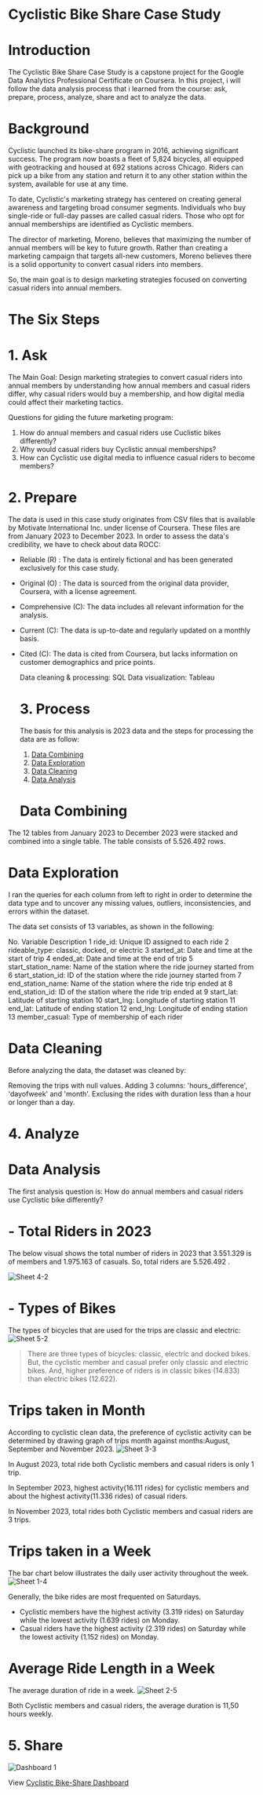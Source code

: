 # Cyclistic Bike Share Case Study
# Introduction
The Cyclistic Bike Share Case Study is a capstone project for the Google Data Analytics Professional Certificate on Coursera. In this project, i will follow the data analysis process
that i learned from the course: ask, prepare, process, analyze, share and act to analyze the data.
# Background
Cyclistic launched its bike-share program in 2016, achieving significant success. The program now boasts a fleet of 5,824 bicycles, all equipped with geotracking and housed at 692 stations across Chicago. Riders can pick up a bike from any station and return it to any other station within the system, available for use at any time.

To date, Cyclistic's marketing strategy has centered on creating general awareness and targeting broad consumer segments. Individuals who buy single-ride or full-day passes are called casual riders. Those who opt for annual memberships are identified as Cyclistic members.

The director of marketing, Moreno, believes that maximizing the number of annual members will be key to future growth. Rather than creating a marketing campaign that targets all-new customers, Moreno believes there is a solid opportunity to convert casual riders into members. 

So, the main goal is to design marketing strategies focused on converting casual riders into annual members.
# The Six Steps
#  1. Ask
The Main Goal: Design marketing strategies to convert casual riders into annual members by understanding how annual members and casual riders differ, why casual riders would buy a membership, and how digital media could affect their marketing tactics.

Questions for giding the future marketing program:
1. How do annual members and casual riders use Cuclistic bikes differently?
2. Why would casual riders buy Cyclistic annual memberships?
3. How can Cyclistic use digital media to influence casual riders to become members?
   
#  2. Prepare

The data is used in this case study originates from CSV files that is available by Motivate International Inc. under license of Coursera. These files are from January 2023 to December 2023. In order to assess the data's credibility, we have to check about data ROCC:
- Reliable (R) : The data is entirely fictional and has been generated exclusively for this case study.
- Original (O) : The data is sourced from the original data provider, Coursera, with a license agreement.
- Comprehensive (C): The data includes all relevant information for the analysis.
- Current (C): The data is up-to-date and regularly updated on a monthly basis.
- Cited (C): The data is cited from Coursera, but lacks information on customer demographics and price points.

  Data cleaning & processing: SQL 
  Data visualization: Tableau

  # 3. Process
  The basis for this analysis is 2023 data and the steps for processing the data are as follow:
  1. [Data Combining](https://github.com/7onia/case-study/blob/main/Data%20Combining.sql)
  2. [Data Exploration](https://github.com/7onia/case-study/blob/main/Data%20Exploration.sql)
  3. [Data Cleaning](https://github.com/7onia/case-study/blob/main/Data_Cleaning.sql)
  4. [Data Analysis](https://github.com/7onia/case-study/blob/main/Data_Analysis.sql)
 
  # Data Combining
The 12 tables from January 2023 to December 2023 were stacked and combined into a single table. The table consists of  5.526.492 rows.

# Data Exploration
I ran the queries for each column from left to right in order to determine the data type and to uncover any missing values, outliers, inconsistencies, and errors within the dataset.

The data set consists of 13 variables, as shown in the following:

No.	Variable	Description
1	ride_id:	Unique ID assigned to each ride
2	rideable_type:	classic, docked, or electric
3	started_at:	Date and time at the start of trip
4	ended_at:	Date and time at the end of trip
5	start_station_name:	Name of the station where the ride journey started from
6	start_station_id:	ID of the station where the ride journey started from
7	end_station_name:	Name of the station where the ride trip ended at
8	end_station_id:	ID of the station where the ride trip ended at
9	start_lat:	Latitude of starting station
10	start_lng:	Longitude of starting station
11	end_lat:	Latitude of ending station
12	end_lng:	Longitude of ending station
13	member_casual:	Type of membership of each rider

# Data Cleaning
Before analyzing the data, the dataset was cleaned by:

Removing the trips with null values.
Adding 3 columns: 'hours_difference', 'dayofweek' and 'month'.
Exclusing the rides with duration less than a hour or longer than a day.

# 4. Analyze

# Data Analysis
The first analysis question is:
How do annual members and casual riders use Cyclistic bike differently?

# - Total Riders in 2023
The below visual shows the total number of riders in 2023 that 3.551.329 is of members and 1.975.163 of casuals. 
So, total riders are 5.526.492 .

![Sheet 4-2](https://github.com/user-attachments/assets/eb0ae5e1-5f86-49ec-ae82-17552e29a0e6)


# - Types of Bikes
The types of bicycles that are used for the trips are classic and electric:
![Sheet 5-2](https://github.com/user-attachments/assets/deb952e0-4213-4200-961d-9ed7529b6ade)


> There are three types of bicycles: classic, electric and docked bikes.
> But, the cyclistic member and casual prefer only classic and electric bikes.
> And, higher preference of riders is in classic bikes (14.833) than electric bikes (12.622).


# Trips taken in Month
According to cyclistic clean data, the preference of cyclistic activity can be determined by drawing graph of trips month against months:August, September and November 2023.
![Sheet 3-3](https://github.com/user-attachments/assets/6e31994c-b499-479f-b1bc-811114ed0c90)

In August 2023, total ride both Cyclistic members and casual riders is only 1 trip.

In September 2023, highest activity(16.111 rides) for cyclistic members and about the highest activity(11.336 rides) of casual riders. 

In November 2023, total rides both Cyclistic members and casual riders are 3 trips.

# Trips taken in a Week
The bar chart below illustrates the daily user activity throughout the week.
![Sheet 1-4](https://github.com/user-attachments/assets/bc1da6b2-958f-47be-978a-3b6b485e6d3e)

Generally, the bike rides are most frequented on Saturdays.
- Cyclistic members have the highest activity (3.319 rides) on Saturday while the lowest activity (1.639 rides) on Monday.
- Casual riders have the highest activity (2.319 rides) on Saturday while the lowest activity (1.152 rides) on Monday.

# Average Ride Length in a Week
The average duration of ride in a week.
![Sheet 2-5](https://github.com/user-attachments/assets/703bce87-f1bd-4e88-95b9-2fe5845aa7e4)

Both Cyclistic members and casual riders, the average duration is 11,50 hours weekly.


# 5. Share
![Dashboard 1](https://github.com/user-attachments/assets/af481010-82f2-451b-9089-d0824242f795)

View [Cyclistic Bike-Share Dashboard](https://public.tableau.com/app/profile/tonia.ieronymaki/viz/totalridesperweek/Dashboard1#1)
